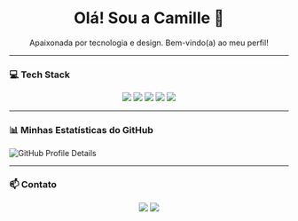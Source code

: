 <div align="center">
  
 
  
  <h1>Olá! Sou a Camille 👋</h1>
  <p>Apaixonada por tecnologia e design. Bem-vindo(a) ao meu perfil!</p>

  
  
</div>

---

### 💻 Tech Stack

<p align="center">
  <img src="https://img.shields.io/badge/HTML5-E34F26?style=flat-square&logo=html5&logoColor=white" />
  <img src="https://img.shields.io/badge/CSS3-1572B6?style=flat-square&logo=css3&logoColor=white" />
  <img src="https://img.shields.io/badge/C-A8B9CC?style=flat-square&logo=c&logoColor=white" />
  <img src="https://img.shields.io/badge/Java-007396?style=flat-square&logo=openjdk&logoColor=white" />
  <img src="https://img.shields.io/badge/PHP-777BB4?style=flat-square&logo=php&logoColor=white" />
</p>

---

### 📊 Minhas Estatísticas do GitHub

![GitHub Profile Details](https://github-profile-summary-cards.vercel.app/api/cards/profile-details?username=CamillejSOn&theme=solarized_dark)

---

### 📫 Contato

<p align="center">
  <a href="https://www.linkedin.com/in/camille-oliveira-2b3b052ab/"><img src="https://img.shields.io/badge/LinkedIn-0077B5?style=for-the-badge&logo=linkedin&logoColor=white"></a>
  <a href="mailto:cmille2004@gmail.com"><img src="https://img.shields.io/badge/Gmail-D14836?style=for-the-badge&logo=gmail&logoColor=white"></a>
</p>
